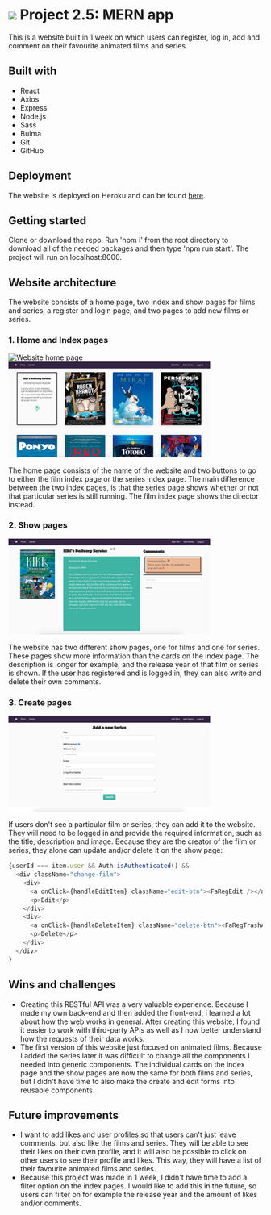 # ![](https://ga-dash.s3.amazonaws.com/production/assets/logo-9f88ae6c9c3871690e33280fcf557f33.png) Project 2.5: MERN app

This is a website built in 1 week on which users can register, log in, add and comment on their favourite animated films and series. 

## Built with
* React
* Axios
* Express
* Node.js
* Sass
* Bulma
* Git
* GitHub

## Deployment
The website is deployed on Heroku and can be found [here](https://animated-api.herokuapp.com/).

## Getting started
Clone or download the repo. Run 'npm i' from the root directory to download all of the needed packages and then type 'npm run start'. The project will run on localhost:8000.

## Website architecture
The website consists of a home page, two index and show pages for films and series, a register and login page, and two pages to add new films or series. 

### 1. Home and Index pages

<img src="src/assets/animated-home.png" alt="Website home page" width="400"/><img src="src/assets/index-page.png" alt="Website index page" width="400"/>

The home page consists of the name of the website and two buttons to go to either the film index page or the series index page. The main difference between the two index pages, is that the series page shows whether or not that particular series is still running. The film index page shows the director instead.

### 2. Show pages

<img src="src/assets/show-film.png" alt="Website show page" width="400"/>

The website has two different show pages, one for films and one for series. These pages show more information than the cards on the index page. The description is longer for example, and the release year of that film or series is shown. If the user has registered and is logged in, they can also write and delete their own comments.

### 3. Create pages

<img src="src/assets/create-page.png" alt="Website create page" width="400"/>

If users don't see a particular film or series, they can add it to the website. They will need to be logged in and provide the required information, such as the title, description and image. Because they are the creator of the film or series, they alone can update and/or delete it on the show page:

``` javascript
{userId === item.user && Auth.isAuthenticated() &&
  <div className="change-film">
    <div>
      <a onClick={handleEditItem} className="edit-btn"><FaRegEdit /></a>
      <p>Edit</p>
    </div>
    <div>
      <a onClick={handleDeleteItem} className="delete-btn"><FaRegTrashAlt /></a>
      <p>Delete</p>
    </div>
  </div>
}
```

## Wins and challenges 
* Creating this RESTful API was a very valuable experience. Because I made my own back-end and then added the front-end, I learned a lot about how the web works in general. After creating this website, I found it easier to work with third-party APIs as well as I now better understand how the requests of their data works.
* The first version of this website just focused on animated films. Because I added the series later it was difficult to change all the components I needed into generic components. The individual cards on the index page and the show pages are now the same for both films and series, but I didn't have time to also make the create and edit forms into reusable components.

## Future improvements
* I want to add likes and user profiles so that users can't just leave comments, but also like the films and series. They will be able to see their likes on their own profile, and it will also be possible to click on other users to see their profile and likes. This way, they will have a list of their favourite animated films and series. 
* Because this project was made in 1 week, I didn't have time to add a filter option on the index pages. I would like to add this in the future, so users can filter on for example the release year and the amount of likes and/or comments.